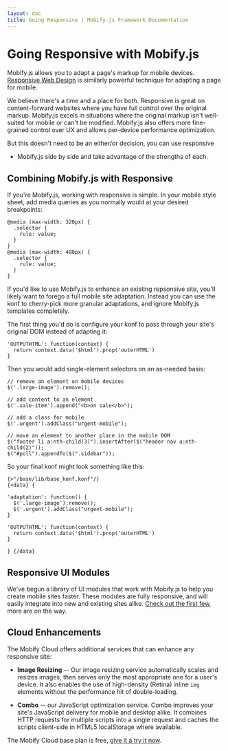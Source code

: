 ```yaml
---
layout: doc
title: Going Responsive | Mobify.js Framework Documentation
---
```


# Going Responsive with Mobify.js

Mobify.js allows you to adapt a page's markup for mobile devices.
[Responsive Web Design](http://en.wikipedia.org/wiki/Responsive_Web_Design)
is similarly powerful technique for adapting a page for mobile.

We believe there's a time and a place for both. Responsive is great on
content-forward websites where you have full control over the original
markup. Mobify.js excels in situations where the original markup isn't
well-suited for mobile or can't be modified. Mobify.js also offers more
fine-grained control over UX and allows per-device performance
optimization.

But this doesn't need to be an either/or decision, you can use responsive
+ Mobify.js side by side and take advantage of the strengths of each.

## Combining Mobify.js with Responsive

If you're Mobify.js, working with responsive is simple. In your mobile
style sheet, add media queries as you normally would at your desired
breakpoints:

	@media (max-width: 320px) {
	  .selector {
	    rule: value;
	  }
	}
	@media (max-width: 480px) {
	  .selector {
	    rule: value;
	  }
	}

If you'd like to use Mobify.js to enhance an existing repsonsive site,
you'll likely want to forego a full mobile site adaptation. Instead
you can use the konf to cherry-pick more granular adaptations, and
ignore Mobify.js templates completely.

The first thing you'd do is configure your konf to pass through your
site's original DOM instead of adapting it:

	'OUTPUTHTML': function(context) {
	  return context.data('$html').prop('outerHTML')
	}

Then you would add single-element selectors on an as-needed basis:

    // remove an element on mobile devices
    $('.large-image').remove();

    // add content to an element
    $('.sale-item').append("<b>on sale</b>");

    // add a class for mobile
    $('.urgent').addClass("urgent-mobile");

    // move an element to another place in the mobile DOM
    $("footer li a:nth-child(3)").insertAfter($("header nav a:nth-child(2)"));
    $("#poll").appendTo($(".sidebar"));


So your final konf might look something like this:

	{>"/base/lib/base_konf.konf"/}
	{<data} {

	'adaptation': function() {
	  $('.large-image').remove();
	  $('.urgent').addClass("urgent-mobile");
	}

	'OUTPUTHTML': function(context) {
	  return context.data('$html').prop('outerHTML')
	}

	} {/data}

## Responsive UI Modules

We've begun a library of UI modules that work with Mobify.js to help you
create mobile sites faster. These modules are fully responsive, and will
easily integrate into new and existing sites alike.
[Check out the first few](/mobifyjs/modules/), more are on the way.


## Cloud Enhancements

The Mobify Cloud offers additional services that can enhance any
responsive site:

  * **Image Resizing** -- Our image resizing service automatically
    scales and resizes images, then serves only the most appropriate
    one for a user's device. It also enables the use of high-density
    (Retina) inline `img` elements without the performance hit of
    double-loading.

  * **Combo** -- our JavaScript optimization service. Combo improves
    your site's  JavaScript delivery for mobile and desktop alike.
    It combines HTTP requests for multiple scripts into a single request
    and caches the scripts client-side in HTML5 localStorage where
    available.

The Mobify Cloud base plan is free, [give it a try it now](https://cloud.mobify.com/).
